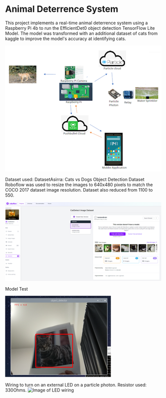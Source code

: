 # Animal Deterrence System

This project implements a real-time animal deterrence system using a Raspberry Pi 4b to run the EfficientDet0 object detection TensorFlow Lite Model. The model was transformed with an additional dataset of cats from kaggle to improve the model's accuracy at identifying cats.

<p align="center">
  <img alt="Project Overview" src="project_overview.png"/>
</p>
Dataset used: DatasetAsirra: Cats vs Dogs Object Detection Dataset  
Roboflow was used to resize the images to 640x480 pixels to match the COCO 2017 dataset image resolution. Dataset also reduced from 1100 to 550.  
<p align="center">
  <img alt="Tranformed cat dataset" src="roboflow.png"/>
</p>
Model Test

![Model Test](cat.PNG)

Wiring to turn on an external LED on a particle photon. Resistor used: 330Ohms.
![Image of LED wiring](photon.jpg)
